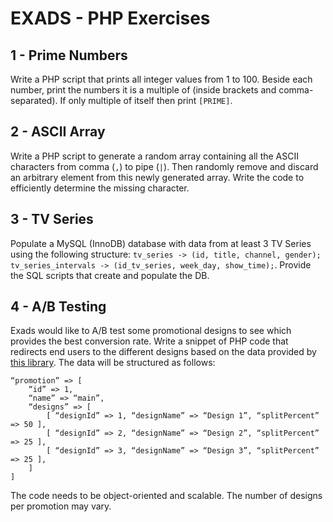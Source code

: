 EXADS - PHP Exercises 
========

1 - Prime Numbers
-------
Write a PHP script that prints all integer values from 1 to 100. Beside each number, print the numbers it is a multiple of (inside brackets and comma-separated). If only multiple of itself then print `[PRIME]`.

2 - ASCII Array
------
Write a PHP script to generate a random array containing all the ASCII characters from comma (`,`) to pipe (`|`). Then randomly remove and discard an arbitrary element from this newly generated array. Write the code to efficiently determine the missing character.

3 - TV Series
---------
Populate a MySQL (InnoDB) database with data from at least 3 TV Series using the following structure: 
`tv_series -> (id, title, channel, gender); tv_series_intervals -> (id_tv_series, week_day, show_time);`. 
Provide the SQL scripts that create and populate the DB.

4 - A/B Testing
----
Exads would like to A/B test some promotional designs to see which provides the best conversion rate.
Write a snippet of PHP code that redirects end users to the different designs based on the data provided by [this library](https://packagist.org/packages/exads/ab-test-data).
The data will be structured as follows:
```
“promotion” => [
    “id” => 1,
    “name” => “main”,
    “designs” => [
        [ “designId” => 1, “designName” => “Design 1”, “splitPercent” => 50 ],
        [ “designId” => 2, “designName” => “Design 2”, “splitPercent” => 25 ],
        [ “designId” => 3, “designName” => “Design 3”, “splitPercent” => 25 ],
    ]
]
```
The code needs to be object-oriented and scalable. The number of designs per promotion may vary.
